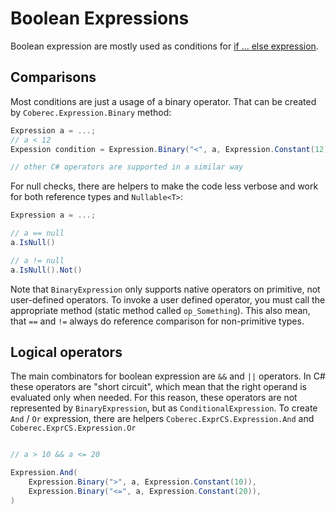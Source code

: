 # Boolean Expressions

Boolean expression are mostly used as conditions for [if ... else expression](conditionals.md).

## Comparisons

Most conditions are just a usage of a binary operator. That can be created by `Coberec.Expression.Binary` method:

```csharp
Expression a = ...;
// a < 12
Expession condition = Expression.Binary("<", a, Expression.Constant(12));

// other C# operators are supported in a similar way
```

For null checks, there are helpers to make the code less verbose and work for both reference types and `Nullable<T>`:

```csharp
Expression a = ...;

// a == null
a.IsNull()

// a != null
a.IsNull().Not()
```

Note that `BinaryExpression` only supports native operators on primitive, not user-defined operators. To invoke a user defined operator, you must call the appropriate method (static method called `op_Something`). This also mean, that `==` and `!=` always do reference comparison for non-primitive types.

## Logical operators

The main combinators for boolean expression are `&&` and `||` operators. In C# these operators are "short circuit", which mean that the right operand is evaluated only when needed. For this reason, these operators are not represented by `BinaryExpression`, but as `ConditionalExpression`. To create `And` / `Or` expression, there are helpers `Coberec.ExprCS.Expression.And` and `Coberec.ExprCS.Expression.Or`


```csharp

// a > 10 && a <= 20

Expression.And(
    Expression.Binary(">", a, Expression.Constant(10)),
    Expression.Binary("<=", a, Expression.Constant(20)),
)

```
